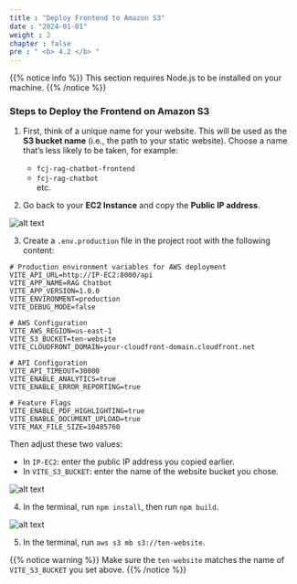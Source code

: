```yaml
---
title : "Deploy Frontend to Amazon S3"
date : "2024-01-01"
weight : 2
chapter : false
pre : " <b> 4.2 </b> "
---
```


{{% notice info %}}
This section requires Node.js to be installed on your machine.
{{% /notice %}}

### Steps to Deploy the Frontend on Amazon S3

1. First, think of a unique name for your website. This will be used as the **S3 bucket name** (i.e., the path to your static website). Choose a name that’s less likely to be taken, for example:  
   - `fcj-rag-chatbot-frontend`  
   - `fcj-rag-chatbot`  
   etc.

2. Go back to your **EC2 Instance** and copy the **Public IP address**.

![alt text](/images/4.s3/4.2.png)

3. Create a `.env.production` file in the project root with the following content:

```
# Production environment variables for AWS deployment  
VITE_API_URL=http://IP-EC2:8000/api
VITE_APP_NAME=RAG Chatbot
VITE_APP_VERSION=1.0.0
VITE_ENVIRONMENT=production
VITE_DEBUG_MODE=false

# AWS Configuration
VITE_AWS_REGION=us-east-1
VITE_S3_BUCKET=ten-website
VITE_CLOUDFRONT_DOMAIN=your-cloudfront-domain.cloudfront.net

# API Configuration
VITE_API_TIMEOUT=30000
VITE_ENABLE_ANALYTICS=true
VITE_ENABLE_ERROR_REPORTING=true

# Feature Flags
VITE_ENABLE_PDF_HIGHLIGHTING=true
VITE_ENABLE_DOCUMENT_UPLOAD=true
VITE_MAX_FILE_SIZE=10485760
```

Then adjust these two values:
+ In `IP-EC2`: enter the public IP address you copied earlier.
+ In `VITE_S3_BUCKET`: enter the name of the website bucket you chose.

![alt text](/images/4.s3/4.3.png)

4. In the terminal, run `npm install`, then run `npm build`.

![alt text](/images/4.s3/4.4.png)

5. In the terminal, run `aws s3 mb s3://ten-website`.

{{% notice warning %}}
Make sure the `ten-website` matches the name of `VITE_S3_BUCKET` you set above.
{{% /notice %}}
